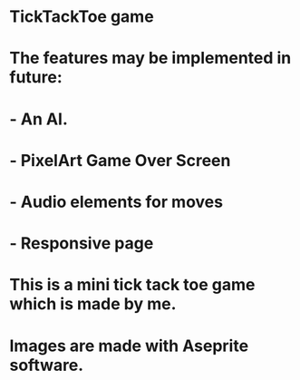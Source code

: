 # TickTackToe game

# The features may be implemented in future:
# - An AI.
# - PixelArt Game Over Screen
# - Audio elements for moves
# - Responsive page

# This is a mini tick tack toe game which is made by me.
# Images are made with Aseprite software.

